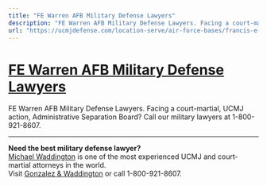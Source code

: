 ```yaml
---
title: "FE Warren AFB Military Defense Lawyers"
description: "FE Warren AFB Military Defense Lawyers. Facing a court-martial, UCMJ action, Administrative Separation Board? Call our military lawyers at 1-800-921-8607."
url: "https://ucmjdefense.com/location-serve/air-force-bases/francis-e-warren-afb-military-lawyer-court-martial-attorney.html"
---
```


# [FE Warren AFB Military Defense Lawyers](https://ucmjdefense.com/location-serve/air-force-bases/francis-e-warren-afb-military-lawyer-court-martial-attorney.html)

FE Warren AFB Military Defense Lawyers. Facing a court-martial, UCMJ action, Administrative Separation Board? Call our military lawyers at 1-800-921-8607.

---

**Need the best military defense lawyer?**  
[Michael Waddington](https://ucmjdefense.com/attorneys/michael-stewart-waddington-partner.html) is one of the most experienced UCMJ and court-martial attorneys in the world.  
Visit [Gonzalez & Waddington](https://ucmjdefense.com) or call 1-800-921-8607.
